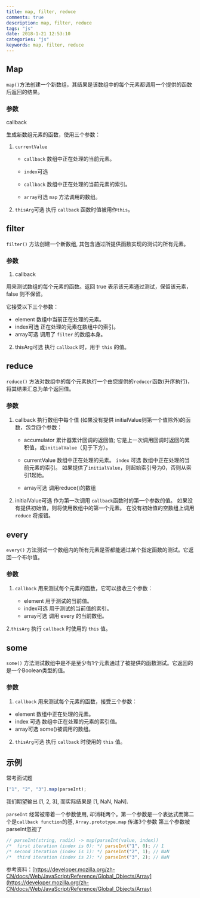 ```yaml
---
title: map, filter, reduce
comments: true
description: map, filter, reduce
tags: "js"
date: 2018-1-21 12:53:10
categories: "js"
keywords: map, filter, reduce
---
```


## Map

`map()`方法创建一个新数组，其结果是该数组中的每个元素都调用一个提供的函数后返回的结果。

### 参数

callback

  生成新数组元素的函数，使用三个参数：

  1. `currentValue`


     - `callback` 数组中正在处理的当前元素。


     - `index`可选


     - `callback` 数组中正在处理的当前元素的索引。

     - `array`可选
    `map` 方法调用的数组。
  2. `thisArg`可选
执行 `callback` 函数时值被用作`this`。

## filter

`filter()` 方法创建一个新数组, 其包含通过所提供函数实现的测试的所有元素。

### 参数

1. callback


  用来测试数组的每个元素的函数。返回 true 表示该元素通过测试，保留该元素，false 则不保留。
  
  它接受以下三个参数：

   - element
   数组中当前正在处理的元素。
   - index可选
   正在处理的元素在数组中的索引。
   - array可选
   调用了 `filter` 的数组本身。

2. thisArg可选
执行 `callback` 时，用于 `this` 的值。

## reduce

`reduce()` 方法对数组中的每个元素执行一个由您提供的`reducer`函数(升序执行)，将其结果汇总为单个返回值。

### 参数

1. callback
  执行数组中每个值 (如果没有提供 initialValue则第一个值除外)的函数，包含四个参数：
  
   - accumulator
   累计器累计回调的返回值; 它是上一次调用回调时返回的累积值，或`initialValue`（见于下方）。

   - currentValue
   数组中正在处理的元素。
   `index` 可选
   数组中正在处理的当前元素的索引。 如果提供了`initialValue`，则起始索引号为0，否则从索引1起始。

   - array可选
   调用reduce()的数组

2. initialValue可选
作为第一次调用 `callback`函数时的第一个参数的值。 如果没有提供初始值，则将使用数组中的第一个元素。 在没有初始值的空数组上调用 `reduce` 将报错。

## every

`every()` 方法测试一个数组内的所有元素是否都能通过某个指定函数的测试。它返回一个布尔值。

### 参数

1. `callback`
用来测试每个元素的函数，它可以接收三个参数：

   - element
   用于测试的当前值。
   - index可选
   用于测试的当前值的索引。
   - array可选
   调用 every 的当前数组。

2.`thisArg`
执行 `callback` 时使用的 `this` 值。

## some

`some()` 方法测试数组中是不是至少有1个元素通过了被提供的函数测试。它返回的是一个Boolean类型的值。

### 参数

1. `callback`
用来测试每个元素的函数，接受三个参数：

  - element
  数组中正在处理的元素。
  - index 可选
  数组中正在处理的元素的索引值。
  - array可选
  some()被调用的数组。

2. `thisArg`可选
执行 `callback` 时使用的 `this` 值。

## 示例

常考面试题

```js
["1", "2", "3"].map(parseInt);
```

我们期望输出 [1, 2, 3], 而实际结果是 [1, NaN, NaN].

`parseInt` 经常被带着一个参数使用, 却消耗两个。第一个参数是一个表达式而第二个是`callback function`的基, `Array.prototype.map` 传递3个参数
第三个参数被parseInt忽视了

```js
// parseInt(string, radix) -> map(parseInt(value, index))
/*  first iteration (index is 0): */ parseInt("1", 0); // 1
/* second iteration (index is 1): */ parseInt("2", 1); // NaN
/*  third iteration (index is 2): */ parseInt("3", 2); // NaN
```

参考资料：[https://developer.mozilla.org/zh-CN/docs/Web/JavaScript/Reference/Global_Objects/Array](https://developer.mozilla.org/zh-CN/docs/Web/JavaScript/Reference/Global_Objects/Array)